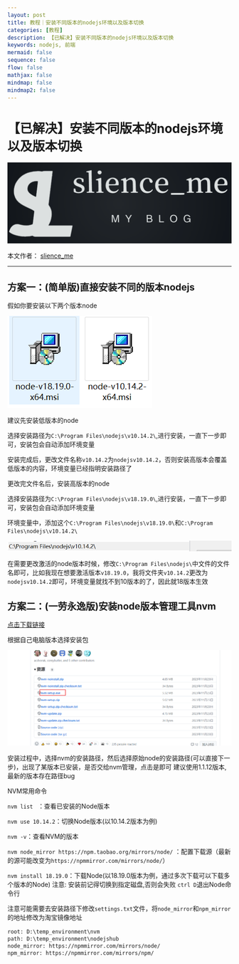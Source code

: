 ```yaml
---
layout: post
title: 教程｜安装不同版本的nodejs环境以及版本切换
categories: [教程]
description: 【已解决】安装不同版本的nodejs环境以及版本切换
keywords: nodejs, 前端
mermaid: false
sequence: false
flow: false
mathjax: false
mindmap: false
mindmap2: false
---
```


# 【已解决】安装不同版本的nodejs环境以及版本切换

![img](/images/posts/logo_slienceme3.png)

本文作者： [slience_me](https://slienceme.cn/)

---

## 方案一：(简单版)直接安装不同的版本nodejs

假如你要安装以下两个版本node

![image-20240202105908677](https://raw.githubusercontent.com/slience-me/picGo/master/images/image-20240202105908677.png)

建议先安装低版本的node

选择安装路径为`C:\Program Files\nodejs\v10.14.2\`,进行安装，一直下一步即可，安装包会自动添加环境变量

安装完成后，更改文件名称`v10.14.2`为`nodejsv10.14.2`，否则安装高版本会覆盖低版本的内容，环境变量已经指明安装路径了

更改完文件名后，安装高版本的node

选择安装路径为`C:\Program Files\nodejs\v18.19.0\`,进行安装，一直下一步即可，安装包会自动添加环境变量

环境变量中，添加这个`C:\Program Files\nodejs\v18.19.0\`和`C:\Program Files\nodejs\v10.14.2\`

![image-20240202110534144](https://raw.githubusercontent.com/slience-me/picGo/master/images/image-20240202110534144.png)

在需要更改激活的node版本时候，修改`C:\Program Files\nodejs\`中文件的文件名即可，比如我现在想要激活版本`v18.19.0`，我将文件夹`v10.14.2`更改为`nodejsv10.14.2`即可，环境变量就找不到10版本的了，因此就18版本生效

## 方案二：(一劳永逸版)安装node版本管理工具nvm

[点击下载链接](https://github.com/coreybutler/nvm-windows/releases)

根据自己电脑版本选择安装包

![image-20240202111041463](https://raw.githubusercontent.com/slience-me/picGo/master/images/image-20240202111041463.png)



安装过程中，选择nvm的安装路径，然后选择原始node的安装路径(可以直接下一步)，出现了某版本已安装，是否交给nvm管理，点击是即可
建议使用1.1.12版本, 最新的版本存在路径bug

NVM常用命令

`nvm list ` ：查看已安装的Node版本

`nvm use 10.14.2`：切换Node版本(以10.14.2版本为例)

`nvm -v`：查看NVM的版本

`nvm node_mirror https://npm.taobao.org/mirrors/node/` ：配置下载源（最新的源可能改变为`https://npmmirror.com/mirrors/node/`）

`nvm install 18.19.0`：下载Node(以18.19.0版本为例，通过多次下载可以下载多个版本的Node) 注意: 安装前记得切换到指定磁盘,否则会失败
`ctrl D`退出Node命令行

注意可能需要去安装路径下修改`settings.txt`文件，将`node_mirror`和`npm_mirror`的地址修改为淘宝镜像地址
```
root: D:\temp_environment\nvm
path: D:\temp_environment\nodejshub
node_mirror: https://npmmirror.com/mirrors/node/
npm_mirror: https://npmmirror.com/mirrors/npm/
```


